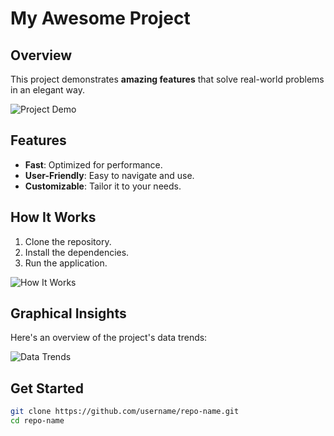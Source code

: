 # My Awesome Project

## Overview
This project demonstrates **amazing features** that solve real-world problems in an elegant way.

![Project Demo](images/demo.png)

## Features
- **Fast**: Optimized for performance.
- **User-Friendly**: Easy to navigate and use.
- **Customizable**: Tailor it to your needs.

## How It Works
1. Clone the repository.
2. Install the dependencies.
3. Run the application.

![How It Works](images/how-it-works.png)

## Graphical Insights
Here's an overview of the project's data trends:

![Data Trends](images/data-trends.png)

## Get Started
```bash
git clone https://github.com/username/repo-name.git
cd repo-name
